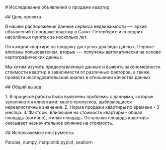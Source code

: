 \# Исследование объявлений о продаже квартир

\## Цель проекта

В нашем распоряжении данные сервиса недвижимости --- архив объявлений о
продаже квартир в Санкт-Петербурге и соседних населённых пунктах за
несколько лет.

По каждой квартире на продажу доступны два вида данных. Первые вписаны
пользователем, вторые --- получены автоматически на основе
картографических данных.

Мы хотим изучить предоставленные данные и выявить закономерности
стоимости квартир в зависимости от различных факторов, а также провести
исследовательский анализ в отношении качества данных

\## Общий вывод

1\. В процессе работы были выявлены проблемы с данными, которые
заполняются клиентами: много пропусков, выбивающиеся нереалистичные
значения. 2. Норма продажи квартиры по времени - 3 месяца. 3. Факторы,
влияющие на стоимость квартиры - общая площадь (логично), жилая площадь.
Остальная площадь квартиры оказывает незначительное влияние на
стоимость.

\## Используемые инструменты

Pandas, numpy, matplotlib.pyplot, seaborn
